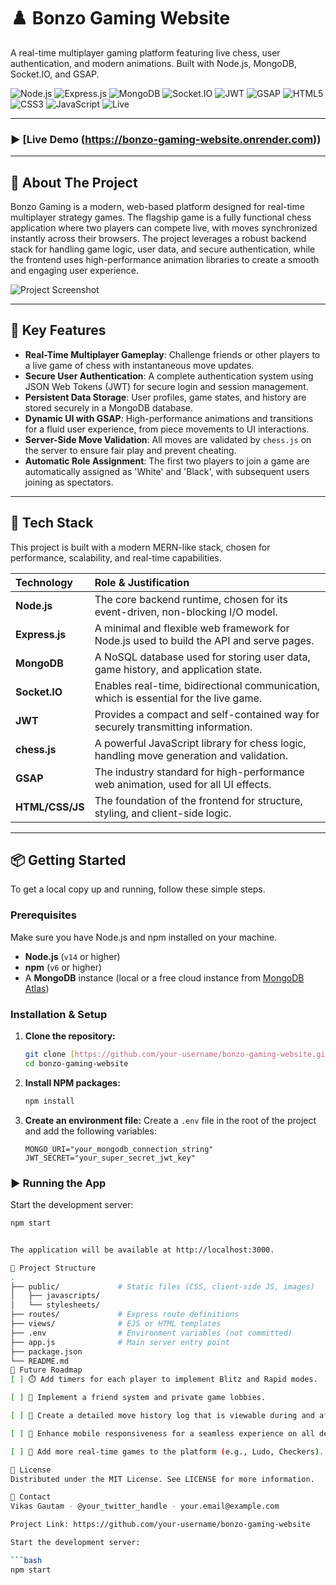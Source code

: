 # ♟️ Bonzo Gaming Website

A real-time multiplayer gaming platform featuring live chess, user authentication, and modern animations. Built with Node.js, MongoDB, Socket.IO, and GSAP.

![Node.js](https://img.shields.io/badge/Node.js-339933?logo=node.js&logoColor=white&style=for-the-badge)
![Express.js](https://img.shields.io/badge/Express.js-000000?logo=express&logoColor=white&style=for-the-badge)
![MongoDB](https://img.shields.io/badge/MongoDB-47A248?logo=mongodb&logoColor=white&style=for-the-badge)
![Socket.IO](https://img.shields.io/badge/Socket.IO-black?logo=socket.io&style=for-the-badge)
![JWT](https://img.shields.io/badge/JWT-black?logo=jsonwebtokens&style=for-the-badge)
![GSAP](https://img.shields.io/badge/GSAP-88CE02?logo=greensock&style=for-the-badge)
![HTML5](https://img.shields.io/badge/HTML5-E34F26?logo=html5&logoColor=white&style=for-the-badge)
![CSS3](https://img.shields.io/badge/CSS3-1572B6?logo=css3&logoColor=white&style=for-the-badge)
![JavaScript](https://img.shields.io/badge/JavaScript-F7DF1E?logo=javascript&logoColor=black&style=for-the-badge)
![Live](https://img.shields.io/badge/Real--Time-✔️-green?style=for-the-badge)

---

### ▶️ [Live Demo (https://bonzo-gaming-website.onrender.com))

---

## 📖 About The Project

Bonzo Gaming is a modern, web-based platform designed for real-time multiplayer strategy games. The flagship game is a fully functional chess application where two players can compete live, with moves synchronized instantly across their browsers. The project leverages a robust backend stack for handling game logic, user data, and secure authentication, while the frontend uses high-performance animation libraries to create a smooth and engaging user experience.

![Project Screenshot](./Images/bonzo.png)

---

## 🌟 Key Features

-   **Real-Time Multiplayer Gameplay**: Challenge friends or other players to a live game of chess with instantaneous move updates.
-   **Secure User Authentication**: A complete authentication system using JSON Web Tokens (JWT) for secure login and session management.
-   **Persistent Data Storage**: User profiles, game states, and history are stored securely in a MongoDB database.
-   **Dynamic UI with GSAP**: High-performance animations and transitions for a fluid user experience, from piece movements to UI interactions.
-   **Server-Side Move Validation**: All moves are validated by `chess.js` on the server to ensure fair play and prevent cheating.
-   **Automatic Role Assignment**: The first two players to join a game are automatically assigned as 'White' and 'Black', with subsequent users joining as spectators.

---

## 🔧 Tech Stack

This project is built with a modern MERN-like stack, chosen for performance, scalability, and real-time capabilities.

| Technology      | Role & Justification                                                                |
| :-------------- | :---------------------------------------------------------------------------------- |
| **Node.js** | The core backend runtime, chosen for its event-driven, non-blocking I/O model.      |
| **Express.js** | A minimal and flexible web framework for Node.js used to build the API and serve pages. |
| **MongoDB** | A NoSQL database used for storing user data, game history, and application state.   |
| **Socket.IO** | Enables real-time, bidirectional communication, which is essential for the live game. |
| **JWT** | Provides a compact and self-contained way for securely transmitting information.      |
| **chess.js** | A powerful JavaScript library for chess logic, handling move generation and validation. |
| **GSAP** | The industry standard for high-performance web animation, used for all UI effects.    |
| **HTML/CSS/JS** | The foundation of the frontend for structure, styling, and client-side logic.       |

---

## 📦 Getting Started

To get a local copy up and running, follow these simple steps.

### Prerequisites

Make sure you have Node.js and npm installed on your machine.
-   **Node.js** (`v14` or higher)
-   **npm** (`v6` or higher)
-   A **MongoDB** instance (local or a free cloud instance from [MongoDB Atlas](https://www.mongodb.com/cloud/atlas))

### Installation & Setup

1.  **Clone the repository:**
    ```bash
    git clone [https://github.com/your-username/bonzo-gaming-website.git](https://github.com/your-username/bonzo-gaming-website.git)
    cd bonzo-gaming-website
    ```
2.  **Install NPM packages:**
    ```bash
    npm install
    ```
3.  **Create an environment file:**
    Create a `.env` file in the root of the project and add the following variables:
    ```env
    MONGO_URI="your_mongodb_connection_string"
    JWT_SECRET="your_super_secret_jwt_key"
    ```

### ▶️ Running the App

Start the development server:

```bash
npm start


The application will be available at http://localhost:3000.

📁 Project Structure
.
├── public/             # Static files (CSS, client-side JS, images)
│   ├── javascripts/
│   └── stylesheets/
├── routes/             # Express route definitions
├── views/              # EJS or HTML templates
├── .env                # Environment variables (not committed)
├── app.js              # Main server entry point
├── package.json
└── README.md
🎯 Future Roadmap
[ ] ⏱️ Add timers for each player to implement Blitz and Rapid modes.

[ ] 🤝 Implement a friend system and private game lobbies.

[ ] 📜 Create a detailed move history log that is viewable during and after games.

[ ] 📱 Enhance mobile responsiveness for a seamless experience on all devices.

[ ] 🎲 Add more real-time games to the platform (e.g., Ludo, Checkers).

📜 License
Distributed under the MIT License. See LICENSE for more information.

📧 Contact
Vikas Gautam - @your_twitter_handle - your.email@example.com

Project Link: https://github.com/your-username/bonzo-gaming-website

Start the development server:

```bash
npm start
